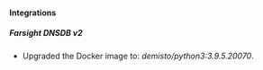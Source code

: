 #### Integrations
##### Farsight DNSDB v2
- Upgraded the Docker image to: *demisto/python3:3.9.5.20070*.
